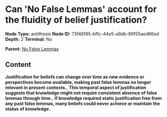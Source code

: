 # Can 'No False Lemmas' account for the fluidity of belief justification?

**Node Type:** antithesis
**Node ID:** 73f46f85-bffc-44e5-a9db-89f55aed66ed
**Depth:** 2
**Terminal:** No

**Parent:** [No False Lemmas](no-false-lemmas.md)

## Content

**Justification for beliefs can change over time as new evidence or perspectives become available, making past false lemmas no longer relevant in present contexts.**, **This temporal aspect of justification suggests that knowledge might not require consistent absence of false lemmas through time.**, **If knowledge required static justification free from any past false lemmas, many beliefs could never achieve or maintain the status of knowledge.**
